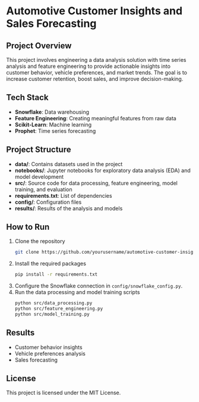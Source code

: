 # Automotive Customer Insights and Sales Forecasting

## Project Overview
This project involves engineering a data analysis solution with time series analysis and feature engineering to provide actionable insights into customer behavior, vehicle preferences, and market trends. The goal is to increase customer retention, boost sales, and improve decision-making.

## Tech Stack
- **Snowflake**: Data warehousing
- **Feature Engineering**: Creating meaningful features from raw data
- **Scikit-Learn**: Machine learning
- **Prophet**: Time series forecasting

## Project Structure
- **data/**: Contains datasets used in the project
- **notebooks/**: Jupyter notebooks for exploratory data analysis (EDA) and model development
- **src/**: Source code for data processing, feature engineering, model training, and evaluation
- **requirements.txt**: List of dependencies
- **config/**: Configuration files
- **results/**: Results of the analysis and models

## How to Run
1. Clone the repository
    ```bash
    git clone https://github.com/yourusername/automotive-customer-insights.git
    ```
2. Install the required packages
    ```bash
    pip install -r requirements.txt
    ```
3. Configure the Snowflake connection in `config/snowflake_config.py`.
4. Run the data processing and model training scripts
    ```bash
    python src/data_processing.py
    python src/feature_engineering.py
    python src/model_training.py
    ```

## Results
- Customer behavior insights
- Vehicle preferences analysis
- Sales forecasting

## License
This project is licensed under the MIT License.

